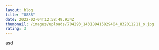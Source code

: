 ```yaml
---
layout: blog
title: "8888"
date: 2022-02-04T12:58:49.934Z
thumbnail: /images/uploads/704293_143189415829404_832011211_o.jpg
rating: 3
---
```

asd